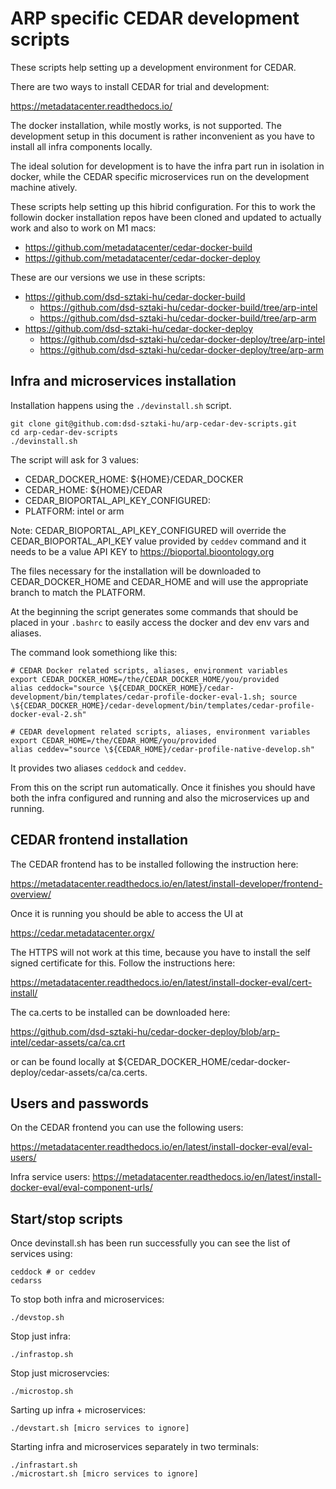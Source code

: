 # ARP specific CEDAR development scripts

These scripts help setting up a development environment for CEDAR.

There are two ways to install CEDAR for trial and development:

https://metadatacenter.readthedocs.io/

The docker installation, while mostly works, is not supported. The development setup in this document is rather inconvenient as you have to install all infra components locally.

The ideal solution for development is to have the infra part run in isolation in docker, while the CEDAR specific microservices run on the development machine atively.

These scripts help setting up this hibrid configuration. For this to work the followin docker installation repos have been cloned and updated to actually work and also to work on M1 macs:

- https://github.com/metadatacenter/cedar-docker-build
- https://github.com/metadatacenter/cedar-docker-deploy

These are our versions we use in these scripts:

- https://github.com/dsd-sztaki-hu/cedar-docker-build
  - https://github.com/dsd-sztaki-hu/cedar-docker-build/tree/arp-intel
  - https://github.com/dsd-sztaki-hu/cedar-docker-build/tree/arp-arm
- https://github.com/dsd-sztaki-hu/cedar-docker-deploy
  - https://github.com/dsd-sztaki-hu/cedar-docker-deploy/tree/arp-intel
  - https://github.com/dsd-sztaki-hu/cedar-docker-deploy/tree/arp-arm

## Infra and microservices installation

Installation happens using the `./devinstall.sh` script.

```
git clone git@github.com:dsd-sztaki-hu/arp-cedar-dev-scripts.git
cd arp-cedar-dev-scripts
./devinstall.sh
```

The script will ask for 3 values:

- CEDAR_DOCKER_HOME: ${HOME}/CEDAR_DOCKER
- CEDAR_HOME: ${HOME}/CEDAR
- CEDAR_BIOPORTAL_API_KEY_CONFIGURED: <empty>
- PLATFORM: intel or arm

Note: CEDAR_BIOPORTAL_API_KEY_CONFIGURED will override the CEDAR_BIOPORTAL_API_KEY value provided by `ceddev` command and it needs to be a value API KEY to https://bioportal.bioontology.org

The files necessary for the installation will be downloaded to CEDAR_DOCKER_HOME and CEDAR_HOME and will use the appropriate branch to match the PLATFORM.

At the beginning the script generates some commands that should be placed in your `.bashrc` to easily access the docker and dev env vars and aliases.

The command look somethiong like this:

    # CEDAR Docker related scripts, aliases, environment variables
    export CEDAR_DOCKER_HOME=/the/CEDAR_DOCKER_HOME/you/provided
    alias ceddock="source \${CEDAR_DOCKER_HOME}/cedar-development/bin/templates/cedar-profile-docker-eval-1.sh; source \${CEDAR_DOCKER_HOME}/cedar-development/bin/templates/cedar-profile-docker-eval-2.sh"
    
    # CEDAR development related scripts, aliases, environment variables
    export CEDAR_HOME=/the/CEDAR_HOME/you/provided
    alias ceddev="source \${CEDAR_HOME}/cedar-profile-native-develop.sh"

It provides two aliases `ceddock` and `ceddev`.

From this on the script run automatically. Once it finishes you should have both the infra configured and running and also the microservices up and running.

## CEDAR frontend installation

The CEDAR frontend has to be installed following the instruction here:

https://metadatacenter.readthedocs.io/en/latest/install-developer/frontend-overview/

Once it is running you should be able to access the UI at

https://cedar.metadatacenter.orgx/

The HTTPS will not work at this time, because you have to install the self signed certificate for this. Follow the instructions here:

https://metadatacenter.readthedocs.io/en/latest/install-docker-eval/cert-install/

The ca.certs to be installed can be downloaded here:

https://github.com/dsd-sztaki-hu/cedar-docker-deploy/blob/arp-intel/cedar-assets/ca/ca.crt

or can be found locally at ${CEDAR_DOCKER_HOME/cedar-docker-deploy/cedar-assets/ca/ca.certs.

## Users and passwords 

On the CEDAR frontend you can use the following users:

https://metadatacenter.readthedocs.io/en/latest/install-docker-eval/eval-users/

Infra service users:
https://metadatacenter.readthedocs.io/en/latest/install-docker-eval/eval-component-urls/

## Start/stop scripts

Once devinstall.sh has been run successfully you can see the list of services using:

    ceddock # or ceddev
    cedarss

To stop both infra and microservices:

    ./devstop.sh

Stop just infra:

    ./infrastop.sh

Stop just microservcies:

    ./microstop.sh

Sarting up infra + microservices:

    ./devstart.sh [micro services to ignore]

Starting infra and microservices separately in two terminals:

    ./infrastart.sh
    ./microstart.sh [micro services to ignore]

